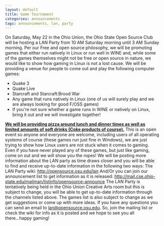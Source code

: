 ```yaml
---
layout: default
title: Game Tournament
categories: announcements
tags: announcements, lan, party
---
```

On Saturday, May 22 in the Ohio Union, the Ohio State Open Source Club will be hosting a LAN Party from 10 AM Saturday morning until 3 AM Sunday morning. Per our Free and open source philosophy, we will be promoting games that either run natively in Linux or run well in WINE and, while some of the games themselves might not be free or open source in nature, we would like to show how gaming in Linux is not a lost cause. We will be providing a venue for people to come out and play the following computer games:

*   Quake 3
*   Quake Live
*   Starcraft and Starcraft:Brood War
*   Any game that runs natively in Linux (one of us will surely play and we are always looking for good F/OSS games)
*   If you're not sure whether a game runs in WINE or natively on Linux, bring it out and we will investigate together!

<u>**We will be providing pizza around lunch and dinner times as well as limited amounts of soft drinks (Coke products of course).**</u> This is an open event so anyone and everyone are welcome, including users of all operating systems of course (these games run just fine in Windows), we are just trying to show how Linux users are not stuck when it comes to gaming. Even if you have never played any of these games, but just like gaming, come on out and we will show you the ropes! We will be posting more information about the LAN party as time draws closer and you will be able to find and receive up-to-date information in the following two ways: The LAN Party wiki: http://opensource.osu.edu/lan And/Or you can join our announcement list to get information as it is released: http://mail.cse.ohio-state.edu/mailman/listinfo/opensource-announce The LAN Party is tentatively being held in the Ohio Union Creative Arts room but this is subject to change, you will be able to get up-to-date information through the channels listed above. The games list is also subject to change as we get suggestions or come up with more ideas. If you have any questions you can send an email to lan@opensource.osu.edu. So, join the mailing list or check the wiki for info as it is posted and we hope to see you all there...happy gaming!
